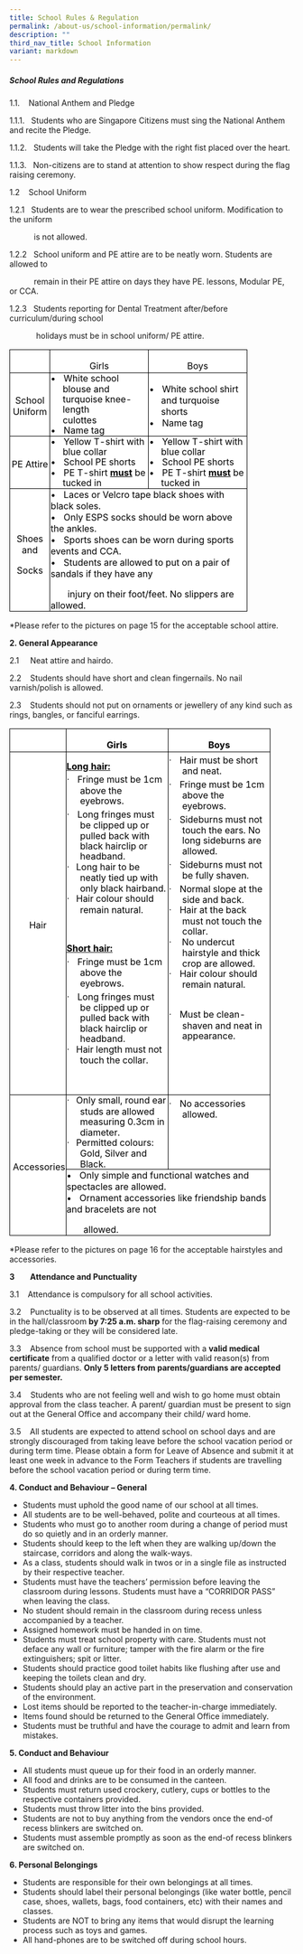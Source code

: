 ```yaml
---
title: School Rules & Regulation
permalink: /about-us/school-information/permalink/
description: ""
third_nav_title: School Information
variant: markdown
---
```

##### School Rules and Regulations

1.1.&nbsp;&nbsp;&nbsp; National Anthem and Pledge

1.1.1.&nbsp;&nbsp; Students who are Singapore Citizens must sing the National Anthem and recite the Pledge.

1.1.2.&nbsp;&nbsp; Students will take the Pledge with the right fist placed over the heart.

1.1.3.&nbsp;&nbsp; Non-citizens are to stand at attention to show respect during the flag raising ceremony.


1.2&nbsp;&nbsp;&nbsp; School Uniform

1.2.1&nbsp;&nbsp; Students are to wear the prescribed school uniform. Modification to the uniform&nbsp;

&nbsp;&nbsp;&nbsp;&nbsp;&nbsp;&nbsp;&nbsp;&nbsp;&nbsp;&nbsp; is not allowed.

1.2.2&nbsp;&nbsp; School uniform and PE attire are to be neatly worn. Students are allowed to

&nbsp;&nbsp;&nbsp;&nbsp;&nbsp;&nbsp;&nbsp;&nbsp;&nbsp;&nbsp; remain in their PE attire on days they have PE. lessons, Modular PE, or CCA.

1.2.3&nbsp;&nbsp; Students reporting for Dental Treatment after/before curriculum/during school

&nbsp;&nbsp;&nbsp;&nbsp;&nbsp;&nbsp;&nbsp;&nbsp;&nbsp;&nbsp; &nbsp;holidays must be in school uniform/ PE attire.
         <!-- /\* Font Definitions \*/ @font-face {font-family:"Cambria Math"; panose-1:2 4 5 3 5 4 6 3 2 4; mso-font-charset:0; mso-generic-font-family:roman; mso-font-pitch:variable; mso-font-signature:-536869121 1107305727 33554432 0 415 0;} /\* Style Definitions \*/ p.MsoNormal, li.MsoNormal, div.MsoNormal {mso-style-unhide:no; mso-style-qformat:yes; mso-style-parent:""; margin:0in; mso-pagination:none; font-size:12.0pt; font-family:"Times New Roman",serif; mso-fareast-font-family:"Times New Roman"; color:black; mso-fareast-language:EN-US; mso-bidi-language:EN-US;} span.Other1 {mso-style-name:Other|1\_; mso-style-unhide:no; mso-style-locked:yes; mso-style-link:Other|1; mso-ansi-font-size:8.0pt; mso-bidi-font-size:8.0pt; font-family:"Arial",sans-serif; mso-ascii-font-family:Arial; mso-fareast-font-family:Arial; mso-hansi-font-family:Arial; mso-bidi-font-family:Arial; background:white;} p.Other10, li.Other10, div.Other10 {mso-style-name:Other|1; mso-style-unhide:no; mso-style-link:Other|1\_; margin-top:0in; margin-right:0in; margin-bottom:5.0pt; margin-left:0in; line-height:120%; mso-pagination:none; background:white; font-size:8.0pt; font-family:"Arial",sans-serif; mso-fareast-font-family:Arial; mso-font-kerning:1.0pt; mso-ligatures:standardcontextual;} .MsoChpDefault {mso-style-type:export-only; mso-default-props:yes; font-family:"Calibri",sans-serif; mso-ascii-font-family:Calibri; mso-ascii-theme-font:minor-latin; mso-fareast-font-family:DengXian; mso-fareast-theme-font:minor-fareast; mso-hansi-font-family:Calibri; mso-hansi-theme-font:minor-latin; mso-bidi-font-family:Latha; mso-bidi-theme-font:minor-bidi;} .MsoPapDefault {mso-style-type:export-only; margin-bottom:8.0pt; line-height:107%;} @page WordSection1 {size:8.5in 11.0in; margin:1.0in 1.0in 1.0in 1.0in; mso-header-margin:.5in; mso-footer-margin:.5in; mso-paper-source:0;} div.WordSection1 {page:WordSection1;} /\* List Definitions \*/ @list l0 {mso-list-id:526455930; mso-list-template-ids:-1686334774;} @list l0:level1 {mso-level-number-format:bullet; mso-level-text:•; mso-level-tab-stop:none; mso-level-number-position:left; margin-left:0in; text-indent:0in; mso-ansi-font-size:8.0pt; mso-bidi-font-size:8.0pt; mso-ascii-font-family:Arial; mso-fareast-font-family:Arial; mso-hansi-font-family:Arial; mso-bidi-font-family:Arial; font-variant:normal !important; color:black; position:relative; top:0pt; mso-text-raise:0pt; letter-spacing:0pt; mso-font-width:100%; mso-ansi-language:EN-US; mso-fareast-language:EN-US; mso-bidi-language:EN-US; mso-ansi-font-weight:normal; mso-bidi-font-weight:normal; mso-ansi-font-style:normal; mso-bidi-font-style:normal; text-decoration:none; text-underline:none; text-decoration:none; text-line-through:none;} @list l0:level2 {mso-level-start-at:0; mso-level-text:""; mso-level-tab-stop:none; mso-level-number-position:left; margin-left:0in; text-indent:0in;} @list l0:level3 {mso-level-start-at:0; mso-level-text:""; mso-level-tab-stop:none; mso-level-number-position:left; margin-left:0in; text-indent:0in;} @list l0:level4 {mso-level-start-at:0; mso-level-text:""; mso-level-tab-stop:none; mso-level-number-position:left; margin-left:0in; text-indent:0in;} @list l0:level5 {mso-level-start-at:0; mso-level-text:""; mso-level-tab-stop:none; mso-level-number-position:left; margin-left:0in; text-indent:0in;} @list l0:level6 {mso-level-start-at:0; mso-level-text:""; mso-level-tab-stop:none; mso-level-number-position:left; margin-left:0in; text-indent:0in;} @list l0:level7 {mso-level-start-at:0; mso-level-text:""; mso-level-tab-stop:none; mso-level-number-position:left; margin-left:0in; text-indent:0in;} @list l0:level8 {mso-level-start-at:0; mso-level-text:""; mso-level-tab-stop:none; mso-level-number-position:left; margin-left:0in; text-indent:0in;} @list l0:level9 {mso-level-start-at:0; mso-level-text:""; mso-level-tab-stop:none; mso-level-number-position:left; margin-left:0in; text-indent:0in;} @list l1 {mso-list-id:607658352; mso-list-template-ids:367038382;} @list l1:level1 {mso-level-number-format:bullet; mso-level-text:•; mso-level-tab-stop:none; mso-level-number-position:left; margin-left:0in; text-indent:0in; mso-ansi-font-size:8.0pt; mso-bidi-font-size:8.0pt; mso-ascii-font-family:Arial; mso-fareast-font-family:Arial; mso-hansi-font-family:Arial; mso-bidi-font-family:Arial; font-variant:normal !important; color:black; position:relative; top:0pt; mso-text-raise:0pt; letter-spacing:0pt; mso-font-width:100%; mso-ansi-language:EN-US; mso-fareast-language:EN-US; mso-bidi-language:EN-US; mso-ansi-font-weight:normal; mso-bidi-font-weight:normal; mso-ansi-font-style:normal; mso-bidi-font-style:normal; text-decoration:none; text-underline:none; text-decoration:none; text-line-through:none;} @list l1:level2 {mso-level-start-at:0; mso-level-text:""; mso-level-tab-stop:none; mso-level-number-position:left; margin-left:0in; text-indent:0in;} @list l1:level3 {mso-level-start-at:0; mso-level-text:""; mso-level-tab-stop:none; mso-level-number-position:left; margin-left:0in; text-indent:0in;} @list l1:level4 {mso-level-start-at:0; mso-level-text:""; mso-level-tab-stop:none; mso-level-number-position:left; margin-left:0in; text-indent:0in;} @list l1:level5 {mso-level-start-at:0; mso-level-text:""; mso-level-tab-stop:none; mso-level-number-position:left; margin-left:0in; text-indent:0in;} @list l1:level6 {mso-level-start-at:0; mso-level-text:""; mso-level-tab-stop:none; mso-level-number-position:left; margin-left:0in; text-indent:0in;} @list l1:level7 {mso-level-start-at:0; mso-level-text:""; mso-level-tab-stop:none; mso-level-number-position:left; margin-left:0in; text-indent:0in;} @list l1:level8 {mso-level-start-at:0; mso-level-text:""; mso-level-tab-stop:none; mso-level-number-position:left; margin-left:0in; text-indent:0in;} @list l1:level9 {mso-level-start-at:0; mso-level-text:""; mso-level-tab-stop:none; mso-level-number-position:left; margin-left:0in; text-indent:0in;} @list l2 {mso-list-id:638343805; mso-list-template-ids:1782623194;} @list l2:level1 {mso-level-number-format:bullet; mso-level-text:•; mso-level-tab-stop:none; mso-level-number-position:left; margin-left:0in; text-indent:0in; mso-ansi-font-size:8.0pt; mso-bidi-font-size:8.0pt; mso-ascii-font-family:Arial; mso-fareast-font-family:Arial; mso-hansi-font-family:Arial; mso-bidi-font-family:Arial; font-variant:normal !important; color:black; position:relative; top:0pt; mso-text-raise:0pt; letter-spacing:0pt; mso-font-width:100%; mso-ansi-language:EN-US; mso-fareast-language:EN-US; mso-bidi-language:EN-US; mso-ansi-font-weight:normal; mso-bidi-font-weight:normal; mso-ansi-font-style:normal; mso-bidi-font-style:normal; text-decoration:none; text-underline:none; text-decoration:none; text-line-through:none;} @list l2:level2 {mso-level-start-at:0; mso-level-text:""; mso-level-tab-stop:none; mso-level-number-position:left; margin-left:0in; text-indent:0in;} @list l2:level3 {mso-level-start-at:0; mso-level-text:""; mso-level-tab-stop:none; mso-level-number-position:left; margin-left:0in; text-indent:0in;} @list l2:level4 {mso-level-start-at:0; mso-level-text:""; mso-level-tab-stop:none; mso-level-number-position:left; margin-left:0in; text-indent:0in;} @list l2:level5 {mso-level-start-at:0; mso-level-text:""; mso-level-tab-stop:none; mso-level-number-position:left; margin-left:0in; text-indent:0in;} @list l2:level6 {mso-level-start-at:0; mso-level-text:""; mso-level-tab-stop:none; mso-level-number-position:left; margin-left:0in; text-indent:0in;} @list l2:level7 {mso-level-start-at:0; mso-level-text:""; mso-level-tab-stop:none; mso-level-number-position:left; margin-left:0in; text-indent:0in;} @list l2:level8 {mso-level-start-at:0; mso-level-text:""; mso-level-tab-stop:none; mso-level-number-position:left; margin-left:0in; text-indent:0in;} @list l2:level9 {mso-level-start-at:0; mso-level-text:""; mso-level-tab-stop:none; mso-level-number-position:left; margin-left:0in; text-indent:0in;} @list l3 {mso-list-id:1188443139; mso-list-template-ids:249625226;} @list l3:level1 {mso-level-number-format:bullet; mso-level-text:•; mso-level-tab-stop:none; mso-level-number-position:left; margin-left:0in; text-indent:0in; mso-ansi-font-size:8.0pt; mso-bidi-font-size:8.0pt; mso-ascii-font-family:Arial; mso-fareast-font-family:Arial; mso-hansi-font-family:Arial; mso-bidi-font-family:Arial; font-variant:normal !important; color:black; position:relative; top:0pt; mso-text-raise:0pt; letter-spacing:0pt; mso-font-width:100%; mso-ansi-language:EN-US; mso-fareast-language:EN-US; mso-bidi-language:EN-US; mso-ansi-font-weight:normal; mso-bidi-font-weight:normal; mso-ansi-font-style:normal; mso-bidi-font-style:normal; text-decoration:none; text-underline:none; text-decoration:none; text-line-through:none;} @list l3:level2 {mso-level-start-at:0; mso-level-text:""; mso-level-tab-stop:none; mso-level-number-position:left; margin-left:0in; text-indent:0in;} @list l3:level3 {mso-level-start-at:0; mso-level-text:""; mso-level-tab-stop:none; mso-level-number-position:left; margin-left:0in; text-indent:0in;} @list l3:level4 {mso-level-start-at:0; mso-level-text:""; mso-level-tab-stop:none; mso-level-number-position:left; margin-left:0in; text-indent:0in;} @list l3:level5 {mso-level-start-at:0; mso-level-text:""; mso-level-tab-stop:none; mso-level-number-position:left; margin-left:0in; text-indent:0in;} @list l3:level6 {mso-level-start-at:0; mso-level-text:""; mso-level-tab-stop:none; mso-level-number-position:left; margin-left:0in; text-indent:0in;} @list l3:level7 {mso-level-start-at:0; mso-level-text:""; mso-level-tab-stop:none; mso-level-number-position:left; margin-left:0in; text-indent:0in;} @list l3:level8 {mso-level-start-at:0; mso-level-text:""; mso-level-tab-stop:none; mso-level-number-position:left; margin-left:0in; text-indent:0in;} @list l3:level9 {mso-level-start-at:0; mso-level-text:""; mso-level-tab-stop:none; mso-level-number-position:left; margin-left:0in; text-indent:0in;} @list l4 {mso-list-id:1953323978; mso-list-template-ids:841140256;} @list l4:level1 {mso-level-number-format:bullet; mso-level-text:•; mso-level-tab-stop:none; mso-level-number-position:left; margin-left:0in; text-indent:0in; mso-ansi-font-size:8.0pt; mso-bidi-font-size:8.0pt; mso-ascii-font-family:Arial; mso-fareast-font-family:Arial; mso-hansi-font-family:Arial; mso-bidi-font-family:Arial; font-variant:normal !important; color:black; position:relative; top:0pt; mso-text-raise:0pt; letter-spacing:0pt; mso-font-width:100%; mso-ansi-language:EN-US; mso-fareast-language:EN-US; mso-bidi-language:EN-US; mso-ansi-font-weight:normal; mso-bidi-font-weight:normal; mso-ansi-font-style:normal; mso-bidi-font-style:normal; text-decoration:none; text-underline:none; text-decoration:none; text-line-through:none;} @list l4:level2 {mso-level-start-at:0; mso-level-text:""; mso-level-tab-stop:none; mso-level-number-position:left; margin-left:0in; text-indent:0in;} @list l4:level3 {mso-level-start-at:0; mso-level-text:""; mso-level-tab-stop:none; mso-level-number-position:left; margin-left:0in; text-indent:0in;} @list l4:level4 {mso-level-start-at:0; mso-level-text:""; mso-level-tab-stop:none; mso-level-number-position:left; margin-left:0in; text-indent:0in;} @list l4:level5 {mso-level-start-at:0; mso-level-text:""; mso-level-tab-stop:none; mso-level-number-position:left; margin-left:0in; text-indent:0in;} @list l4:level6 {mso-level-start-at:0; mso-level-text:""; mso-level-tab-stop:none; mso-level-number-position:left; margin-left:0in; text-indent:0in;} @list l4:level7 {mso-level-start-at:0; mso-level-text:""; mso-level-tab-stop:none; mso-level-number-position:left; margin-left:0in; text-indent:0in;} @list l4:level8 {mso-level-start-at:0; mso-level-text:""; mso-level-tab-stop:none; mso-level-number-position:left; margin-left:0in; text-indent:0in;} @list l4:level9 {mso-level-start-at:0; mso-level-text:""; mso-level-tab-stop:none; mso-level-number-position:left; margin-left:0in; text-indent:0in;} ol {margin-bottom:0in;} ul {margin-bottom:0in;} -->

<table style="border-collapse:collapse;mso-table-layout-alt:fixed;mso-table-overlap:
 never;mso-padding-alt:0in .5pt 0in .5pt" cellpadding="0" cellspacing="0" border="0" class="MsoNormalTable"><tbody><tr style="mso-yfti-irow:0;mso-yfti-firstrow:yes;height:18.25pt;mso-height-rule:
  exactly"><td style="width:51.85pt;border-top:solid windowtext 1.0pt;
  border-left:solid windowtext 1.0pt;border-bottom:none;border-right:none;
  mso-border-top-alt:solid windowtext .5pt;mso-border-left-alt:solid windowtext .5pt;
  background:white;padding:0in .5pt 0in .5pt;height:18.25pt;mso-height-rule:
  exactly" width="69"><p style="text-align:center" align="center" class="MsoNormal"><span style="font-size:5.0pt">&nbsp;</span></p></td><td style="width:129.2pt;border-top:solid windowtext 1.0pt;
  border-left:solid windowtext 1.0pt;border-bottom:none;border-right:none;
  mso-border-top-alt:solid windowtext .5pt;mso-border-left-alt:solid windowtext .5pt;
  background:white;padding:0in .5pt 0in .5pt;height:18.25pt;mso-height-rule:
  exactly" width="172"><p style="margin-bottom:0in;text-align:center;
  line-height:normal;background:transparent" align="center" class="Other10"><span style="color:black;
  mso-color-alt:windowtext">Girls</span></p></td><td style="width:129.2pt;border:solid windowtext 1.0pt;border-bottom:
  none;mso-border-top-alt:solid windowtext .5pt;mso-border-left-alt:solid windowtext .5pt;
  mso-border-right-alt:solid windowtext .5pt;background:white;padding:0in .5pt 0in .5pt;
  height:18.25pt;mso-height-rule:exactly" width="172"><p style="margin-bottom:0in;text-align:center;
  line-height:normal;background:transparent" align="center" class="Other10"><span style="color:black;
  mso-color-alt:windowtext">Boys</span></p></td></tr><tr style="mso-yfti-irow:1;height:.7in;mso-height-rule:exactly"><td style="width:51.85pt;border-top:solid windowtext 1.0pt;
  border-left:solid windowtext 1.0pt;border-bottom:none;border-right:none;
  mso-border-top-alt:solid windowtext .5pt;mso-border-left-alt:solid windowtext .5pt;
  background:white;padding:0in .5pt 0in .5pt;height:.7in;mso-height-rule:exactly" width="69"><p style="margin-top:4.0pt;margin-right:0in;
  margin-bottom:0in;margin-left:0in;text-align:center;line-height:125%;
  background:transparent" align="center" class="Other10"><span style="color:black;mso-color-alt:windowtext">School Uniform</span></p></td><td style="width:129.2pt;border-top:solid windowtext 1.0pt;
  border-left:solid windowtext 1.0pt;border-bottom:none;border-right:none;
  mso-border-top-alt:solid windowtext .5pt;mso-border-left-alt:solid windowtext .5pt;
  background:white;padding:0in .5pt 0in .5pt;height:.7in;mso-height-rule:exactly" width="172"><p style="margin-top:0in;margin-right:0in;margin-bottom:0in;
  margin-left:16.0pt;text-indent:-16.0pt;line-height:115%;mso-list:l4 level1 lfo1;
  tab-stops:13.45pt;background:transparent" class="Other10"><span style="color:black;mso-color-alt:windowtext;mso-fareast-language:EN-US;
  mso-bidi-language:EN-US"><span style="mso-list:Ignore">•<span style="font:7.0pt &quot;Times New Roman&quot;">&nbsp;&nbsp;&nbsp;&nbsp;&nbsp; </span></span></span><span style="color:black;mso-color-alt:windowtext">White school blouse and turquoise knee-length</span></p><p style="margin-top:0in;margin-right:0in;margin-bottom:0in;
  margin-left:16.0pt;line-height:115%;background:transparent" class="Other10"><span style="color:black;mso-color-alt:windowtext">culottes</span></p><p style="margin-top:0in;margin-right:0in;margin-bottom:0in;
  margin-left:16.0pt;text-indent:-16.0pt;line-height:115%;mso-list:l4 level1 lfo1;
  tab-stops:13.9pt;background:transparent" class="Other10"><span style="color:black;mso-color-alt:windowtext;mso-fareast-language:EN-US;
  mso-bidi-language:EN-US"><span style="mso-list:Ignore">•<span style="font:7.0pt &quot;Times New Roman&quot;">&nbsp;&nbsp;&nbsp;&nbsp;&nbsp; </span></span></span><span style="color:black;mso-color-alt:windowtext">Name tag</span></p></td><td style="width:129.2pt;border:solid windowtext 1.0pt;border-bottom:
  none;mso-border-top-alt:solid windowtext .5pt;mso-border-left-alt:solid windowtext .5pt;
  mso-border-right-alt:solid windowtext .5pt;background:white;padding:0in .5pt 0in .5pt;
  height:.7in;mso-height-rule:exactly" width="172"><p style="margin-top:4.0pt;margin-right:0in;margin-bottom:0in;
  margin-left:16.0pt;text-indent:-16.0pt;mso-list:l3 level1 lfo2;tab-stops:
  13.45pt;background:transparent" class="Other10"><span style="color:black;
  mso-color-alt:windowtext;mso-fareast-language:EN-US;mso-bidi-language:EN-US"><span style="mso-list:Ignore">•<span style="font:7.0pt &quot;Times New Roman&quot;">&nbsp;&nbsp;&nbsp;&nbsp;&nbsp; </span></span></span><span style="color:black;mso-color-alt:windowtext">White school shirt and turquoise shorts</span></p><p style="margin-top:0in;margin-right:0in;margin-bottom:0in;
  margin-left:16.0pt;text-indent:-16.0pt;mso-list:l3 level1 lfo2;tab-stops:
  13.9pt;background:transparent" class="Other10"><span style="color:black;
  mso-color-alt:windowtext;mso-fareast-language:EN-US;mso-bidi-language:EN-US"><span style="mso-list:Ignore">•<span style="font:7.0pt &quot;Times New Roman&quot;">&nbsp;&nbsp;&nbsp;&nbsp;&nbsp; </span></span></span><span style="color:black;mso-color-alt:windowtext">Name tag</span></p></td></tr><tr style="mso-yfti-irow:2;height:50.9pt;mso-height-rule:exactly"><td style="width:51.85pt;border-top:solid windowtext 1.0pt;
  border-left:solid windowtext 1.0pt;border-bottom:none;border-right:none;
  mso-border-top-alt:solid windowtext .5pt;mso-border-left-alt:solid windowtext .5pt;
  background:white;padding:0in .5pt 0in .5pt;height:50.9pt;mso-height-rule:
  exactly" width="69"><p style="margin-top:5.0pt;margin-right:0in;
  margin-bottom:0in;margin-left:0in;text-align:center;line-height:normal;
  background:transparent" align="center" class="Other10"><span style="color:black;mso-color-alt:windowtext">PE Attire</span></p></td><td style="width:129.2pt;border-top:solid windowtext 1.0pt;
  border-left:solid windowtext 1.0pt;border-bottom:none;border-right:none;
  mso-border-top-alt:solid windowtext .5pt;mso-border-left-alt:solid windowtext .5pt;
  background:white;padding:0in .5pt 0in .5pt;height:50.9pt;mso-height-rule:
  exactly" width="172"><p style="margin-top:0in;margin-right:0in;margin-bottom:0in;
  margin-left:16.0pt;text-indent:-16.0pt;line-height:115%;mso-list:l2 level1 lfo3;
  tab-stops:13.45pt;background:transparent" class="Other10"><span style="color:black;mso-color-alt:windowtext;mso-fareast-language:EN-US;
  mso-bidi-language:EN-US"><span style="mso-list:Ignore">•<span style="font:7.0pt &quot;Times New Roman&quot;">&nbsp;&nbsp;&nbsp;&nbsp;&nbsp; </span></span></span><span style="color:black;mso-color-alt:windowtext">Yellow T-shirt with blue collar</span></p><p style="margin-top:0in;margin-right:0in;margin-bottom:0in;
  margin-left:16.0pt;text-indent:-16.0pt;line-height:115%;mso-list:l2 level1 lfo3;
  tab-stops:13.9pt;background:transparent" class="Other10"><span style="color:black;mso-color-alt:windowtext;mso-fareast-language:EN-US;
  mso-bidi-language:EN-US"><span style="mso-list:Ignore">•<span style="font:7.0pt &quot;Times New Roman&quot;">&nbsp;&nbsp;&nbsp;&nbsp;&nbsp; </span></span></span><span style="color:black;mso-color-alt:windowtext">School PE shorts</span></p><p style="margin-top:0in;margin-right:0in;margin-bottom:0in;
  margin-left:16.0pt;text-indent:-16.0pt;line-height:115%;mso-list:l2 level1 lfo3;
  tab-stops:13.9pt;background:transparent" class="Other10"><span style="color:black;mso-color-alt:windowtext;mso-fareast-language:EN-US;
  mso-bidi-language:EN-US"><span style="mso-list:Ignore">•<span style="font:7.0pt &quot;Times New Roman&quot;">&nbsp;&nbsp;&nbsp;&nbsp;&nbsp; </span></span></span><span style="color:black;mso-color-alt:windowtext">PE T-shirt <b><u>must</u></b> be tucked in</span></p></td><td style="width:129.2pt;border:solid windowtext 1.0pt;border-bottom:
  none;mso-border-top-alt:solid windowtext .5pt;mso-border-left-alt:solid windowtext .5pt;
  mso-border-right-alt:solid windowtext .5pt;background:white;padding:0in .5pt 0in .5pt;
  height:50.9pt;mso-height-rule:exactly" width="172"><p style="margin-top:0in;margin-right:0in;margin-bottom:0in;
  margin-left:16.0pt;text-indent:-16.0pt;line-height:115%;mso-list:l0 level1 lfo4;
  tab-stops:13.45pt;background:transparent" class="Other10"><span style="color:black;mso-color-alt:windowtext;mso-fareast-language:EN-US;
  mso-bidi-language:EN-US"><span style="mso-list:Ignore">•<span style="font:7.0pt &quot;Times New Roman&quot;">&nbsp;&nbsp;&nbsp;&nbsp;&nbsp; </span></span></span><span style="color:black;mso-color-alt:windowtext">Yellow T-shirt with blue collar</span></p><p style="margin-top:0in;margin-right:0in;margin-bottom:0in;
  margin-left:16.0pt;text-indent:-16.0pt;line-height:115%;mso-list:l0 level1 lfo4;
  tab-stops:13.9pt;background:transparent" class="Other10"><span style="color:black;mso-color-alt:windowtext;mso-fareast-language:EN-US;
  mso-bidi-language:EN-US"><span style="mso-list:Ignore">•<span style="font:7.0pt &quot;Times New Roman&quot;">&nbsp;&nbsp;&nbsp;&nbsp;&nbsp; </span></span></span><span style="color:black;mso-color-alt:windowtext">School PE shorts</span></p><p style="margin-top:0in;margin-right:0in;margin-bottom:0in;
  margin-left:16.0pt;text-indent:-16.0pt;line-height:115%;mso-list:l0 level1 lfo4;
  tab-stops:.2in;background:transparent" class="Other10"><span style="color:black;mso-color-alt:windowtext;mso-fareast-language:EN-US;
  mso-bidi-language:EN-US"><span style="mso-list:Ignore">•<span style="font:7.0pt &quot;Times New Roman&quot;">&nbsp;&nbsp;&nbsp;&nbsp;&nbsp; </span></span></span><span style="color:black;mso-color-alt:windowtext">PE T-shirt <b><u>must</u></b> be tucked in</span></p></td></tr><tr style="mso-yfti-irow:3;mso-yfti-lastrow:yes;height:58.25pt;mso-height-rule:
  exactly"><td style="width:51.85pt;border:solid windowtext 1.0pt;border-right:
  none;mso-border-top-alt:solid windowtext .5pt;mso-border-left-alt:solid windowtext .5pt;
  mso-border-bottom-alt:solid windowtext .5pt;background:white;padding:0in .5pt 0in .5pt;
  height:58.25pt;mso-height-rule:exactly" width="69"><p style="margin-bottom:0in;text-align:center;
  line-height:normal;background:transparent" align="center" class="Other10"><span style="color:black;
  mso-color-alt:windowtext">Shoes and</span></p><p style="margin-bottom:0in;text-align:center;
  line-height:normal;background:transparent" align="center" class="Other10"><span style="color:black;
  mso-color-alt:windowtext">Socks</span></p></td><td style="width:258.4pt;border:solid windowtext 1.0pt;
  mso-border-alt:solid windowtext .5pt;background:white;padding:0in .5pt 0in .5pt;
  height:58.25pt;mso-height-rule:exactly" colspan="2" width="345"><p style="margin:0in;text-indent:0in;line-height:normal;
  mso-list:l1 level1 lfo5;tab-stops:13.9pt;background:transparent" class="Other10"><span style="color:black;mso-color-alt:windowtext;mso-fareast-language:EN-US;
  mso-bidi-language:EN-US"><span style="mso-list:Ignore">•<span style="font:7.0pt &quot;Times New Roman&quot;">&nbsp;&nbsp;&nbsp;&nbsp;&nbsp; </span></span></span><span style="color:black;mso-color-alt:windowtext">Laces or Velcro tape black shoes with black soles.</span></p><p style="margin:0in;text-indent:0in;line-height:normal;
  mso-list:l1 level1 lfo5;tab-stops:13.9pt;background:transparent" class="Other10"><span style="color:black;mso-color-alt:windowtext;mso-fareast-language:EN-US;
  mso-bidi-language:EN-US"><span style="mso-list:Ignore">•<span style="font:7.0pt &quot;Times New Roman&quot;">&nbsp;&nbsp;&nbsp;&nbsp;&nbsp; </span></span></span><span style="color:black;mso-color-alt:windowtext">Only ESPS socks should be worn above the ankles.</span></p><p style="margin:0in;text-indent:0in;line-height:normal;
  mso-list:l1 level1 lfo5;tab-stops:13.9pt;background:transparent" class="Other10"><span style="color:black;mso-color-alt:windowtext;mso-fareast-language:EN-US;
  mso-bidi-language:EN-US"><span style="mso-list:Ignore">•<span style="font:7.0pt &quot;Times New Roman&quot;">&nbsp;&nbsp;&nbsp;&nbsp;&nbsp; </span></span></span><span style="color:black;mso-color-alt:windowtext">Sports shoes can be worn during sports events and CCA.</span></p><p style="margin:0in;text-indent:0in;line-height:normal;
  mso-list:l1 level1 lfo5;tab-stops:13.9pt;background:transparent" class="Other10"><span style="color:black;mso-color-alt:windowtext;mso-fareast-language:EN-US;
  mso-bidi-language:EN-US"><span style="mso-list:Ignore">•<span style="font:7.0pt &quot;Times New Roman&quot;">&nbsp;&nbsp;&nbsp;&nbsp;&nbsp; </span></span></span><span style="color:black;mso-color-alt:windowtext">Students are allowed to put on a pair of sandals if they have any</span></p><p style="margin-bottom:0in;line-height:normal;tab-stops:13.9pt;
  background:transparent" class="Other10"><span style="color:black;mso-color-alt:windowtext"><span style="mso-spacerun:yes">&nbsp;&nbsp;&nbsp;&nbsp;&nbsp;&nbsp; </span>injury on their foot/feet. No slippers are allowed.</span></p></td></tr></tbody></table>			
        *Please refer to the pictures on page 15 for the acceptable school attire.
						
**2.  General Appearance**

2.1&nbsp;&nbsp;&nbsp; &nbsp;Neat attire and hairdo.

2.2&nbsp;&nbsp;&nbsp; Students should have short and clean fingernails. No nail varnish/polish is allowed.

2.3&nbsp;&nbsp;&nbsp; Students should not put on ornaments or jewellery of any kind such as rings, bangles, or fanciful earrings.
         <!-- /\* Font Definitions \*/ @font-face {font-family:Wingdings; panose-1:5 0 0 0 0 0 0 0 0 0; mso-font-charset:2; mso-generic-font-family:auto; mso-font-pitch:variable; mso-font-signature:0 268435456 0 0 -2147483648 0;} @font-face {font-family:"Cambria Math"; panose-1:2 4 5 3 5 4 6 3 2 4; mso-font-charset:0; mso-generic-font-family:roman; mso-font-pitch:variable; mso-font-signature:-536869121 1107305727 33554432 0 415 0;} @font-face {font-family:Lato; mso-font-alt:"Segoe UI"; mso-font-charset:0; mso-generic-font-family:swiss; mso-font-pitch:variable; mso-font-signature:-520092929 1342237951 33 0 415 0;} /\* Style Definitions \*/ p.MsoNormal, li.MsoNormal, div.MsoNormal {mso-style-unhide:no; mso-style-qformat:yes; mso-style-parent:""; margin:0in; mso-pagination:none; font-size:12.0pt; font-family:"Times New Roman",serif; mso-fareast-font-family:"Times New Roman"; color:black; mso-fareast-language:EN-US; mso-bidi-language:EN-US;} span.Other1 {mso-style-name:Other|1\_; mso-style-unhide:no; mso-style-locked:yes; mso-style-link:Other|1; mso-ansi-font-size:8.0pt; mso-bidi-font-size:8.0pt; font-family:"Arial",sans-serif; mso-ascii-font-family:Arial; mso-fareast-font-family:Arial; mso-hansi-font-family:Arial; mso-bidi-font-family:Arial; background:white;} p.Other10, li.Other10, div.Other10 {mso-style-name:Other|1; mso-style-unhide:no; mso-style-link:Other|1\_; margin-top:0in; margin-right:0in; margin-bottom:5.0pt; margin-left:0in; line-height:120%; mso-pagination:none; background:white; font-size:8.0pt; font-family:"Arial",sans-serif; mso-fareast-font-family:Arial; mso-font-kerning:1.0pt; mso-ligatures:standardcontextual;} .MsoChpDefault {mso-style-type:export-only; mso-default-props:yes; font-family:"Calibri",sans-serif; mso-ascii-font-family:Calibri; mso-ascii-theme-font:minor-latin; mso-fareast-font-family:DengXian; mso-fareast-theme-font:minor-fareast; mso-hansi-font-family:Calibri; mso-hansi-theme-font:minor-latin; mso-bidi-font-family:Latha; mso-bidi-theme-font:minor-bidi;} .MsoPapDefault {mso-style-type:export-only; margin-bottom:8.0pt; line-height:107%;} @page WordSection1 {size:8.5in 11.0in; margin:1.0in 1.0in 1.0in 1.0in; mso-header-margin:.5in; mso-footer-margin:.5in; mso-paper-source:0;} div.WordSection1 {page:WordSection1;} /\* List Definitions \*/ @list l0 {mso-list-id:367529773; mso-list-type:hybrid; mso-list-template-ids:-407591002 67698689 67698691 67698693 67698689 67698691 67698693 67698689 67698691 67698693;} @list l0:level1 {mso-level-number-format:bullet; mso-level-text:; mso-level-tab-stop:none; mso-level-number-position:left; margin-left:.25in; text-indent:-.25in; font-family:Symbol;} @list l0:level2 {mso-level-number-format:bullet; mso-level-text:o; mso-level-tab-stop:none; mso-level-number-position:left; margin-left:.75in; text-indent:-.25in; font-family:"Courier New";} @list l0:level3 {mso-level-number-format:bullet; mso-level-text:; mso-level-tab-stop:none; mso-level-number-position:left; margin-left:1.25in; text-indent:-.25in; font-family:Wingdings;} @list l0:level4 {mso-level-number-format:bullet; mso-level-text:; mso-level-tab-stop:none; mso-level-number-position:left; margin-left:1.75in; text-indent:-.25in; font-family:Symbol;} @list l0:level5 {mso-level-number-format:bullet; mso-level-text:o; mso-level-tab-stop:none; mso-level-number-position:left; margin-left:2.25in; text-indent:-.25in; font-family:"Courier New";} @list l0:level6 {mso-level-number-format:bullet; mso-level-text:; mso-level-tab-stop:none; mso-level-number-position:left; margin-left:2.75in; text-indent:-.25in; font-family:Wingdings;} @list l0:level7 {mso-level-number-format:bullet; mso-level-text:; mso-level-tab-stop:none; mso-level-number-position:left; margin-left:3.25in; text-indent:-.25in; font-family:Symbol;} @list l0:level8 {mso-level-number-format:bullet; mso-level-text:o; mso-level-tab-stop:none; mso-level-number-position:left; margin-left:3.75in; text-indent:-.25in; font-family:"Courier New";} @list l0:level9 {mso-level-number-format:bullet; mso-level-text:; mso-level-tab-stop:none; mso-level-number-position:left; margin-left:4.25in; text-indent:-.25in; font-family:Wingdings;} @list l1 {mso-list-id:476920434; mso-list-type:hybrid; mso-list-template-ids:193120934 67698689 67698691 67698693 67698689 67698691 67698693 67698689 67698691 67698693;} @list l1:level1 {mso-level-number-format:bullet; mso-level-text:; mso-level-tab-stop:none; mso-level-number-position:left; margin-left:.25in; text-indent:-.25in; font-family:Symbol;} @list l1:level2 {mso-level-number-format:bullet; mso-level-text:o; mso-level-tab-stop:none; mso-level-number-position:left; margin-left:.75in; text-indent:-.25in; font-family:"Courier New";} @list l1:level3 {mso-level-number-format:bullet; mso-level-text:; mso-level-tab-stop:none; mso-level-number-position:left; margin-left:1.25in; text-indent:-.25in; font-family:Wingdings;} @list l1:level4 {mso-level-number-format:bullet; mso-level-text:; mso-level-tab-stop:none; mso-level-number-position:left; margin-left:1.75in; text-indent:-.25in; font-family:Symbol;} @list l1:level5 {mso-level-number-format:bullet; mso-level-text:o; mso-level-tab-stop:none; mso-level-number-position:left; margin-left:2.25in; text-indent:-.25in; font-family:"Courier New";} @list l1:level6 {mso-level-number-format:bullet; mso-level-text:; mso-level-tab-stop:none; mso-level-number-position:left; margin-left:2.75in; text-indent:-.25in; font-family:Wingdings;} @list l1:level7 {mso-level-number-format:bullet; mso-level-text:; mso-level-tab-stop:none; mso-level-number-position:left; margin-left:3.25in; text-indent:-.25in; font-family:Symbol;} @list l1:level8 {mso-level-number-format:bullet; mso-level-text:o; mso-level-tab-stop:none; mso-level-number-position:left; margin-left:3.75in; text-indent:-.25in; font-family:"Courier New";} @list l1:level9 {mso-level-number-format:bullet; mso-level-text:; mso-level-tab-stop:none; mso-level-number-position:left; margin-left:4.25in; text-indent:-.25in; font-family:Wingdings;} @list l2 {mso-list-id:528299572; mso-list-type:hybrid; mso-list-template-ids:1669907068 67698689 67698691 67698693 67698689 67698691 67698693 67698689 67698691 67698693;} @list l2:level1 {mso-level-number-format:bullet; mso-level-text:; mso-level-tab-stop:none; mso-level-number-position:left; margin-left:.25in; text-indent:-.25in; font-family:Symbol;} @list l2:level2 {mso-level-number-format:bullet; mso-level-text:o; mso-level-tab-stop:none; mso-level-number-position:left; margin-left:.75in; text-indent:-.25in; font-family:"Courier New";} @list l2:level3 {mso-level-number-format:bullet; mso-level-text:; mso-level-tab-stop:none; mso-level-number-position:left; margin-left:1.25in; text-indent:-.25in; font-family:Wingdings;} @list l2:level4 {mso-level-number-format:bullet; mso-level-text:; mso-level-tab-stop:none; mso-level-number-position:left; margin-left:1.75in; text-indent:-.25in; font-family:Symbol;} @list l2:level5 {mso-level-number-format:bullet; mso-level-text:o; mso-level-tab-stop:none; mso-level-number-position:left; margin-left:2.25in; text-indent:-.25in; font-family:"Courier New";} @list l2:level6 {mso-level-number-format:bullet; mso-level-text:; mso-level-tab-stop:none; mso-level-number-position:left; margin-left:2.75in; text-indent:-.25in; font-family:Wingdings;} @list l2:level7 {mso-level-number-format:bullet; mso-level-text:; mso-level-tab-stop:none; mso-level-number-position:left; margin-left:3.25in; text-indent:-.25in; font-family:Symbol;} @list l2:level8 {mso-level-number-format:bullet; mso-level-text:o; mso-level-tab-stop:none; mso-level-number-position:left; margin-left:3.75in; text-indent:-.25in; font-family:"Courier New";} @list l2:level9 {mso-level-number-format:bullet; mso-level-text:; mso-level-tab-stop:none; mso-level-number-position:left; margin-left:4.25in; text-indent:-.25in; font-family:Wingdings;} @list l3 {mso-list-id:607658352; mso-list-template-ids:367038382;} @list l3:level1 {mso-level-number-format:bullet; mso-level-text:•; mso-level-tab-stop:none; mso-level-number-position:left; margin-left:0in; text-indent:0in; mso-ansi-font-size:8.0pt; mso-bidi-font-size:8.0pt; mso-ascii-font-family:Arial; mso-fareast-font-family:Arial; mso-hansi-font-family:Arial; mso-bidi-font-family:Arial; font-variant:normal !important; color:black; position:relative; top:0pt; mso-text-raise:0pt; letter-spacing:0pt; mso-font-width:100%; mso-ansi-language:EN-US; mso-fareast-language:EN-US; mso-bidi-language:EN-US; mso-ansi-font-weight:normal; mso-bidi-font-weight:normal; mso-ansi-font-style:normal; mso-bidi-font-style:normal; text-decoration:none; text-underline:none; text-decoration:none; text-line-through:none;} @list l3:level2 {mso-level-start-at:0; mso-level-text:""; mso-level-tab-stop:none; mso-level-number-position:left; margin-left:0in; text-indent:0in;} @list l3:level3 {mso-level-start-at:0; mso-level-text:""; mso-level-tab-stop:none; mso-level-number-position:left; margin-left:0in; text-indent:0in;} @list l3:level4 {mso-level-start-at:0; mso-level-text:""; mso-level-tab-stop:none; mso-level-number-position:left; margin-left:0in; text-indent:0in;} @list l3:level5 {mso-level-start-at:0; mso-level-text:""; mso-level-tab-stop:none; mso-level-number-position:left; margin-left:0in; text-indent:0in;} @list l3:level6 {mso-level-start-at:0; mso-level-text:""; mso-level-tab-stop:none; mso-level-number-position:left; margin-left:0in; text-indent:0in;} @list l3:level7 {mso-level-start-at:0; mso-level-text:""; mso-level-tab-stop:none; mso-level-number-position:left; margin-left:0in; text-indent:0in;} @list l3:level8 {mso-level-start-at:0; mso-level-text:""; mso-level-tab-stop:none; mso-level-number-position:left; margin-left:0in; text-indent:0in;} @list l3:level9 {mso-level-start-at:0; mso-level-text:""; mso-level-tab-stop:none; mso-level-number-position:left; margin-left:0in; text-indent:0in;} ol {margin-bottom:0in;} ul {margin-bottom:0in;} -->

<table style="border-collapse:collapse;mso-table-layout-alt:fixed;mso-table-overlap:
 never;mso-padding-alt:0in .5pt 0in .5pt" cellpadding="0" cellspacing="0" border="0" class="MsoNormalTable"><tbody><tr style="mso-yfti-irow:0;mso-yfti-firstrow:yes;height:18.25pt;mso-height-rule:
  exactly"><td style="width:49.25pt;border-top:solid windowtext 1.0pt;
  border-left:solid windowtext 1.0pt;border-bottom:none;border-right:none;
  mso-border-top-alt:solid windowtext .5pt;mso-border-left-alt:solid windowtext .5pt;
  background:white;padding:0in .5pt 0in .5pt;height:18.25pt;mso-height-rule:
  exactly" width="66"><p style="text-align:center" align="center" class="MsoNormal"><span style="font-size:5.0pt">&nbsp;</span></p></td><td style="width:134.25pt;border-top:solid windowtext 1.0pt;
  border-left:solid windowtext 1.0pt;border-bottom:none;border-right:none;
  mso-border-top-alt:solid windowtext .5pt;mso-border-left-alt:solid windowtext .5pt;
  background:white;padding:0in .5pt 0in .5pt;height:18.25pt;mso-height-rule:
  exactly" width="179"><p style="margin-bottom:0in;text-align:center;
  line-height:normal;background:transparent" align="center" class="Other10"><b><span style="color:black;
  mso-color-alt:windowtext">Girls</span></b></p></td><td style="width:134.25pt;border:solid windowtext 1.0pt;border-bottom:
  none;mso-border-top-alt:solid windowtext .5pt;mso-border-left-alt:solid windowtext .5pt;
  mso-border-right-alt:solid windowtext .5pt;background:white;padding:0in .5pt 0in .5pt;
  height:18.25pt;mso-height-rule:exactly" width="179"><p style="margin-bottom:0in;text-align:center;
  line-height:normal;background:transparent" align="center" class="Other10"><b><span style="color:black;
  mso-color-alt:windowtext">Boys</span></b></p></td></tr><tr style="mso-yfti-irow:1;height:226.1pt;mso-height-rule:exactly"><td style="width:49.25pt;border-top:solid windowtext 1.0pt;
  border-left:solid windowtext 1.0pt;border-bottom:none;border-right:none;
  mso-border-top-alt:solid windowtext .5pt;mso-border-left-alt:solid windowtext .5pt;
  background:white;padding:0in .5pt 0in .5pt;height:226.1pt;mso-height-rule:
  exactly" width="66"><p style="margin-top:4.0pt;margin-right:0in;
  margin-bottom:0in;margin-left:0in;text-align:center;line-height:125%;
  background:transparent" align="center" class="Other10"><span style="color:black;mso-color-alt:windowtext">Hair</span></p></td><td style="width:134.25pt;border-top:solid windowtext 1.0pt;
  border-left:solid windowtext 1.0pt;border-bottom:none;border-right:none;
  mso-border-top-alt:solid windowtext .5pt;mso-border-left-alt:solid windowtext .5pt;
  background:white;padding:0in .5pt 0in .5pt;height:226.1pt;mso-height-rule:
  exactly" valign="top" width="179"><p style="margin-bottom:0in;line-height:115%;tab-stops:13.45pt;
  background:transparent" class="Other10"><b><u><span style="color:black;mso-color-alt:windowtext">Long hair:</span></u></b></p><p style="margin-top:4.0pt;margin-right:0in;margin-bottom:0in;
  margin-left:.25in;text-indent:-.25in;line-height:115%;mso-list:l2 level1 lfo3;
  tab-stops:13.9pt;background:transparent" class="Other10"><span style="font-family:Symbol;mso-fareast-font-family:Symbol;mso-bidi-font-family:
  Symbol"><span style="mso-list:Ignore">·<span style="font:7.0pt &quot;Times New Roman&quot;">&nbsp;&nbsp;&nbsp;&nbsp;&nbsp; </span></span></span><span style="color:black;mso-color-alt:windowtext">Fringe must be 1cm above the eyebrows.</span></p><p style="margin-top:4.0pt;margin-right:0in;margin-bottom:0in;
  margin-left:.25in;text-indent:-.25in;line-height:115%;mso-list:l2 level1 lfo3;
  tab-stops:13.9pt;background:transparent" class="Other10"><span style="font-family:Symbol;mso-fareast-font-family:Symbol;mso-bidi-font-family:
  Symbol"><span style="mso-list:Ignore">·<span style="font:7.0pt &quot;Times New Roman&quot;">&nbsp;&nbsp;&nbsp;&nbsp;&nbsp; </span></span></span><span style="color:black;mso-color-alt:windowtext">Long fringes must be clipped up or pulled back with black hairclip or headband.</span></p><p style="margin-top:0in;margin-right:0in;margin-bottom:0in;
  margin-left:.25in;text-indent:-.25in;line-height:115%;mso-list:l2 level1 lfo3;
  tab-stops:13.45pt;background:transparent" class="Other10"><span style="font-family:Symbol;mso-fareast-font-family:Symbol;mso-bidi-font-family:
  Symbol"><span style="mso-list:Ignore">·<span style="font:7.0pt &quot;Times New Roman&quot;">&nbsp;&nbsp;&nbsp;&nbsp; </span></span></span><span style="color:black;mso-color-alt:windowtext">Long hair to be neatly tied up with only black hairband.</span></p><p style="margin-top:0in;margin-right:0in;margin-bottom:0in;
  margin-left:.25in;text-indent:-.25in;line-height:115%;mso-list:l2 level1 lfo3;
  tab-stops:13.45pt;background:transparent" class="Other10"><span style="font-family:Symbol;mso-fareast-font-family:Symbol;mso-bidi-font-family:
  Symbol"><span style="mso-list:Ignore">·<span style="font:7.0pt &quot;Times New Roman&quot;">&nbsp;&nbsp;&nbsp;&nbsp; </span></span></span><span style="color:black;mso-color-alt:windowtext">Hair colour should remain natural.</span></p><p style="margin-bottom:0in;line-height:115%;tab-stops:13.45pt;
  background:transparent" class="Other10">&nbsp;</p><p style="margin-bottom:0in;line-height:115%;tab-stops:13.45pt;
  background:transparent" class="Other10"><b><u><span style="color:black;mso-color-alt:windowtext">Short hair:</span></u></b></p><p style="margin-top:4.0pt;margin-right:0in;margin-bottom:0in;
  margin-left:.25in;text-indent:-.25in;line-height:115%;mso-list:l2 level1 lfo3;
  tab-stops:13.9pt;background:transparent" class="Other10"><span style="font-family:Symbol;mso-fareast-font-family:Symbol;mso-bidi-font-family:
  Symbol"><span style="mso-list:Ignore">·<span style="font:7.0pt &quot;Times New Roman&quot;">&nbsp;&nbsp;&nbsp;&nbsp;&nbsp; </span></span></span><span style="color:black;mso-color-alt:windowtext">Fringe must be 1cm above the eyebrows.</span></p><p style="margin-top:4.0pt;margin-right:0in;margin-bottom:0in;
  margin-left:.25in;text-indent:-.25in;line-height:115%;mso-list:l2 level1 lfo3;
  tab-stops:13.9pt;background:transparent" class="Other10"><span style="font-family:Symbol;mso-fareast-font-family:Symbol;mso-bidi-font-family:
  Symbol"><span style="mso-list:Ignore">·<span style="font:7.0pt &quot;Times New Roman&quot;">&nbsp;&nbsp;&nbsp;&nbsp;&nbsp; </span></span></span><span style="color:black;mso-color-alt:windowtext">Long fringes must be clipped up or pulled back with black hairclip or headband.</span></p><p style="margin-top:0in;margin-right:0in;margin-bottom:0in;
  margin-left:.25in;text-indent:-.25in;line-height:115%;mso-list:l2 level1 lfo3;
  tab-stops:13.45pt;background:transparent" class="Other10"><span style="font-family:Symbol;mso-fareast-font-family:Symbol;mso-bidi-font-family:
  Symbol"><span style="mso-list:Ignore">·<span style="font:7.0pt &quot;Times New Roman&quot;">&nbsp;&nbsp;&nbsp;&nbsp; </span></span></span><span style="color:black;mso-color-alt:windowtext">Hair length must not touch the collar.</span></p><p style="text-align:right" align="right" class="MsoNormal">&nbsp;</p></td><td style="width:134.25pt;border:solid windowtext 1.0pt;
  border-bottom:none;mso-border-top-alt:solid windowtext .5pt;mso-border-left-alt:
  solid windowtext .5pt;mso-border-right-alt:solid windowtext .5pt;background:
  white;padding:0in .5pt 0in .5pt;height:226.1pt;mso-height-rule:exactly" valign="top" width="179"><p style="margin-top:4.0pt;margin-right:0in;margin-bottom:0in;
  margin-left:.25in;text-indent:-.25in;line-height:115%;mso-list:l1 level1 lfo2;
  tab-stops:13.9pt;background:transparent" class="Other10"><span style="font-family:Symbol;mso-fareast-font-family:Symbol;mso-bidi-font-family:
  Symbol"><span style="mso-list:Ignore">·<span style="font:7.0pt &quot;Times New Roman&quot;">&nbsp;&nbsp;&nbsp;&nbsp;&nbsp; </span></span></span><span style="color:black;mso-color-alt:windowtext">Hair must be short and neat.</span></p><p style="margin-top:4.0pt;margin-right:0in;margin-bottom:0in;
  margin-left:.25in;text-indent:-.25in;line-height:115%;mso-list:l1 level1 lfo2;
  tab-stops:13.9pt;background:transparent" class="Other10"><span style="font-family:Symbol;mso-fareast-font-family:Symbol;mso-bidi-font-family:
  Symbol"><span style="mso-list:Ignore">·<span style="font:7.0pt &quot;Times New Roman&quot;">&nbsp;&nbsp;&nbsp;&nbsp;&nbsp; </span></span></span><span style="color:black;mso-color-alt:windowtext">Fringe must be 1cm above the eyebrows.</span></p><p style="margin-top:4.0pt;margin-right:0in;margin-bottom:0in;
  margin-left:.25in;text-indent:-.25in;line-height:115%;mso-list:l1 level1 lfo2;
  tab-stops:13.9pt;background:transparent" class="Other10"><span style="font-family:Symbol;mso-fareast-font-family:Symbol;mso-bidi-font-family:
  Symbol"><span style="mso-list:Ignore">·<span style="font:7.0pt &quot;Times New Roman&quot;">&nbsp;&nbsp;&nbsp;&nbsp;&nbsp; </span></span></span><span style="color:black;mso-color-alt:windowtext">Sideburns must not touch the ears. No long sideburns are allowed.</span></p><p style="margin-top:4.0pt;margin-right:0in;margin-bottom:0in;
  margin-left:.25in;text-indent:-.25in;line-height:115%;mso-list:l1 level1 lfo2;
  tab-stops:13.9pt;background:transparent" class="Other10"><span style="font-family:Symbol;mso-fareast-font-family:Symbol;mso-bidi-font-family:
  Symbol"><span style="mso-list:Ignore">·<span style="font:7.0pt &quot;Times New Roman&quot;">&nbsp;&nbsp;&nbsp;&nbsp;&nbsp; </span></span></span><span style="color:black;mso-color-alt:windowtext">Sideburns must not be fully shaven.</span></p><p style="margin-top:4.0pt;margin-right:0in;margin-bottom:0in;
  margin-left:.25in;text-indent:-.25in;line-height:115%;mso-list:l1 level1 lfo2;
  tab-stops:13.9pt;background:transparent" class="Other10"><span style="font-family:Symbol;mso-fareast-font-family:Symbol;mso-bidi-font-family:
  Symbol"><span style="mso-list:Ignore">·<span style="font:7.0pt &quot;Times New Roman&quot;">&nbsp;&nbsp;&nbsp;&nbsp;&nbsp; </span></span></span><span style="color:black;mso-color-alt:windowtext;
  background:white">Normal slope at the side and back.</span></p><p style="margin-top:0in;margin-right:0in;margin-bottom:0in;
  margin-left:.25in;text-indent:-.25in;line-height:115%;mso-list:l1 level1 lfo2;
  tab-stops:13.9pt;background:transparent" class="Other10"><span style="font-family:Symbol;mso-fareast-font-family:Symbol;mso-bidi-font-family:
  Symbol"><span style="mso-list:Ignore">·<span style="font:7.0pt &quot;Times New Roman&quot;">&nbsp;&nbsp;&nbsp;&nbsp;&nbsp; </span></span></span><span style="color:black;mso-color-alt:windowtext">Hair at the back must not touch the collar.</span></p><p style="margin-top:0in;margin-right:0in;margin-bottom:0in;
  margin-left:.25in;text-indent:-.25in;line-height:115%;mso-list:l1 level1 lfo2;
  tab-stops:13.9pt;background:transparent" class="Other10"><span style="font-family:Symbol;mso-fareast-font-family:Symbol;mso-bidi-font-family:
  Symbol"><span style="mso-list:Ignore">·<span style="font:7.0pt &quot;Times New Roman&quot;">&nbsp;&nbsp;&nbsp;&nbsp;&nbsp; </span></span></span><span style="font-family:&quot;Lato&quot;,sans-serif;
  color:#484848;background:white">&nbsp;</span><span style="color:black;
  mso-color-alt:windowtext;background:white">No undercut hairstyle and thick crop are allowed.</span></p><p style="margin-top:0in;margin-right:0in;margin-bottom:0in;
  margin-left:.25in;text-indent:-.25in;line-height:115%;mso-list:l1 level1 lfo2;
  tab-stops:13.9pt;background:transparent" class="Other10"><span style="font-family:Symbol;mso-fareast-font-family:Symbol;mso-bidi-font-family:
  Symbol"><span style="mso-list:Ignore">·<span style="font:7.0pt &quot;Times New Roman&quot;">&nbsp;&nbsp;&nbsp;&nbsp;&nbsp; </span></span></span><span style="color:black;mso-color-alt:windowtext">Hair colour should remain natural.</span></p><p style="margin-bottom:0in;line-height:115%;tab-stops:13.9pt;
  background:transparent" class="Other10">&nbsp;</p><p style="margin-top:0in;margin-right:0in;margin-bottom:0in;
  margin-left:.25in;text-indent:-.25in;line-height:115%;mso-list:l1 level1 lfo2;
  tab-stops:13.9pt;background:transparent" class="Other10"><span style="font-family:Symbol;mso-fareast-font-family:Symbol;mso-bidi-font-family:
  Symbol"><span style="mso-list:Ignore">·<span style="font:7.0pt &quot;Times New Roman&quot;">&nbsp;&nbsp;&nbsp;&nbsp;&nbsp; </span></span></span><span style="color:black;mso-color-alt:windowtext;
  background:white">Must be clean-shaven and neat in appearance.</span></p></td></tr><tr style="mso-yfti-irow:2;height:.9in;mso-height-rule:exactly"><td style="width:49.25pt;border:solid windowtext 1.0pt;
  border-right:none;mso-border-top-alt:solid windowtext .5pt;mso-border-left-alt:
  solid windowtext .5pt;mso-border-bottom-alt:solid windowtext .5pt;background:
  white;padding:0in .5pt 0in .5pt;height:.9in;mso-height-rule:exactly" rowspan="2" width="66"><p style="margin-top:4.0pt;margin-right:0in;
  margin-bottom:0in;margin-left:0in;text-align:center;line-height:125%;
  background:transparent" align="center" class="Other10"><span style="color:black;mso-color-alt:windowtext"><span style="mso-spacerun:yes">&nbsp;</span>Accessories</span></p></td><td style="width:134.25pt;border-top:solid windowtext 1.0pt;
  border-left:solid windowtext 1.0pt;border-bottom:none;border-right:none;
  mso-border-top-alt:solid windowtext .5pt;mso-border-left-alt:solid windowtext .5pt;
  background:white;padding:0in .5pt 0in .5pt;height:.9in;mso-height-rule:exactly" valign="top" width="179"><p style="margin-top:0in;margin-right:0in;margin-bottom:0in;
  margin-left:.25in;text-indent:-.25in;line-height:115%;mso-list:l0 level1 lfo4;
  tab-stops:13.45pt;background:transparent" class="Other10"><span style="font-family:Symbol;mso-fareast-font-family:Symbol;mso-bidi-font-family:
  Symbol"><span style="mso-list:Ignore">·<span style="font:7.0pt &quot;Times New Roman&quot;">&nbsp;&nbsp;&nbsp;&nbsp; </span></span></span><span style="color:black;mso-color-alt:windowtext">Only small, round ear studs are allowed measuring 0.3cm in diameter.</span></p><p style="margin-top:0in;margin-right:0in;margin-bottom:0in;
  margin-left:.25in;text-indent:-.25in;line-height:115%;mso-list:l0 level1 lfo4;
  tab-stops:13.45pt;background:transparent" class="Other10"><span style="font-family:Symbol;mso-fareast-font-family:Symbol;mso-bidi-font-family:
  Symbol"><span style="mso-list:Ignore">·<span style="font:7.0pt &quot;Times New Roman&quot;">&nbsp;&nbsp;&nbsp;&nbsp; </span></span></span><span style="color:black;mso-color-alt:windowtext">Permitted colours: Gold, Silver and Black.</span></p></td><td style="width:134.25pt;border:solid windowtext 1.0pt;
  border-bottom:none;mso-border-top-alt:solid windowtext .5pt;mso-border-left-alt:
  solid windowtext .5pt;mso-border-right-alt:solid windowtext .5pt;background:
  white;padding:0in .5pt 0in .5pt;height:.9in;mso-height-rule:exactly" valign="top" width="179"><p style="margin-top:4.0pt;margin-right:0in;margin-bottom:0in;
  margin-left:.25in;text-indent:-.25in;line-height:115%;mso-list:l0 level1 lfo4;
  tab-stops:13.9pt;background:transparent" class="Other10"><span style="font-family:Symbol;mso-fareast-font-family:Symbol;mso-bidi-font-family:
  Symbol"><span style="mso-list:Ignore">·<span style="font:7.0pt &quot;Times New Roman&quot;">&nbsp;&nbsp;&nbsp;&nbsp;&nbsp; </span></span></span><span style="color:black;mso-color-alt:windowtext">No accessories allowed.</span></p></td></tr><tr style="mso-yfti-irow:3;mso-yfti-lastrow:yes;height:29.3pt;mso-height-rule:
  exactly"><td style="width:268.5pt;border:solid windowtext 1.0pt;
  mso-border-alt:solid windowtext .5pt;background:white;padding:0in .5pt 0in .5pt;
  height:29.3pt;mso-height-rule:exactly" colspan="2" width="358"><p style="margin:0in;text-indent:0in;line-height:normal;
  mso-list:l3 level1 lfo1;tab-stops:13.9pt;background:transparent" class="Other10"><span style="color:black;mso-color-alt:windowtext;mso-fareast-language:EN-US;
  mso-bidi-language:EN-US"><span style="mso-list:Ignore">•<span style="font:7.0pt &quot;Times New Roman&quot;">&nbsp;&nbsp;&nbsp;&nbsp;&nbsp; </span></span></span><span style="color:black;mso-color-alt:windowtext">Only simple and functional watches and spectacles are allowed.</span></p><p style="margin:0in;text-indent:0in;line-height:normal;
  mso-list:l3 level1 lfo1;tab-stops:13.9pt;background:transparent" class="Other10"><span style="color:black;mso-color-alt:windowtext;mso-fareast-language:EN-US;
  mso-bidi-language:EN-US"><span style="mso-list:Ignore">•<span style="font:7.0pt &quot;Times New Roman&quot;">&nbsp;&nbsp;&nbsp;&nbsp;&nbsp; </span></span></span><span style="color:black;mso-color-alt:windowtext;background:white">Ornament accessories like friendship bands and bracelets are not</span></p><p style="margin-bottom:0in;line-height:normal;tab-stops:13.9pt;
  background:transparent" class="Other10"><span style="color:black;mso-color-alt:windowtext;
  background:white"><span style="mso-spacerun:yes">&nbsp;&nbsp;&nbsp;&nbsp;&nbsp;&nbsp; </span>allowed.</span></p></td></tr></tbody></table>
	*Please refer to the pictures on page 16 for the acceptable hairstyles and accessories.
	
    

**3**&nbsp;&nbsp;&nbsp;&nbsp;&nbsp;&nbsp; **Attendance and Punctuality**

3.1&nbsp;&nbsp;&nbsp; Attendance is compulsory for all school activities.

3.2&nbsp;&nbsp;&nbsp; Punctuality is to be observed at all times. Students are expected to be in the hall/classroom **by 7:25 a.m. sharp** for the flag-raising ceremony and pledge-taking or they will be considered late.

3.3&nbsp;&nbsp;&nbsp; Absence from school must be supported with a **valid medical certificate** from a qualified doctor or a letter with valid reason(s) from parents/ guardians. **Only 5 letters from parents/guardians are accepted per semester.**

3.4&nbsp;&nbsp;&nbsp; Students who are not feeling well and wish to go home must obtain approval from the class teacher. A parent/ guardian must be present to sign out at the General Office and accompany their child/ ward home.

3.5&nbsp;&nbsp;&nbsp; All students are expected to attend school on school days and are strongly discouraged from taking leave before the school vacation period or during term time. Please obtain a form for Leave of Absence and submit it at least one week in advance to the Form Teachers if students are travelling before the school vacation period or during term time.



**4.  Conduct and Behaviour – General**

*   Students must uphold the good name of our school at all times.
*   All students are to be well-behaved, polite and courteous at all times.
*   Students who must go to another room during a change of period must do so quietly and in an orderly manner.
*   Students should keep to the left when they are walking up/down the staircase, corridors and along the walk-ways.
*   As a class, students should walk in twos or in a single file as instructed by their respective teacher.
*   Students must have the teachers’ permission before leaving the classroom during lessons. Students must have a “CORRIDOR PASS” when leaving the class.
*   No student should remain in the classroom during recess unless accompanied by a teacher.
*   Assigned homework must be handed in on time.
*   Students must treat school property with care. Students must not deface any wall or furniture; tamper with the fire alarm or the fire extinguishers; spit or litter.
*   Students should practice good toilet habits like flushing after use and keeping the toilets clean and dry.
*   Students should play an active part in the preservation and conservation of the environment.
*   Lost items should be reported to the teacher-in-charge immediately.
*   Items found should be returned to the General Office immediately.
*   Students must be truthful and have the courage to admit and learn from mistakes.



**5.  Conduct and Behaviour**

*  All students must queue up for their food in an orderly manner.
*  All food and drinks are to be consumed in the canteen.
*  Students must return used crockery, cutlery, cups or bottles to the respective containers provided.
*  Students must throw litter into the bins provided.
*  Students are not to buy anything from the vendors once the end-of recess blinkers are switched on.
*  Students must assemble promptly as soon as the end-of recess blinkers are switched on.




**6.  Personal Belongings**

*   Students are responsible for their own belongings at all times.
*   Students should label their personal belongings (like water bottle, pencil case, shoes, wallets, bags, food containers, etc) with their names and classes.
*   Students are NOT to bring any items that would disrupt the learning process such as toys and games.
*   All hand-phones are to be switched off during school hours.
